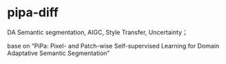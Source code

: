 # pipa-diff
DA Semantic segmentation, AIGC, Style Transfer, Uncertainty；

base on “PiPa: Pixel- and Patch-wise Self-supervised Learning for Domain Adaptative Semantic Segmentation”
